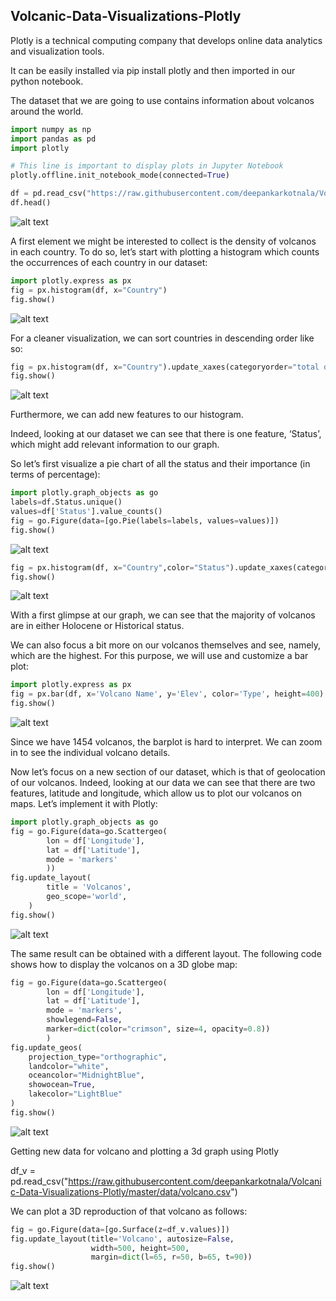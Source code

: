 ## Volcanic-Data-Visualizations-Plotly

Plotly is a technical computing company that develops online data analytics and visualization tools.

It can be easily installed via pip install plotly and then imported in our python notebook.

The dataset that we are going to use contains information about volcanos around the world.

```Python
import numpy as np
import pandas as pd
import plotly

# This line is important to display plots in Jupyter Notebook
plotly.offline.init_notebook_mode(connected=True)

df = pd.read_csv("https://raw.githubusercontent.com/deepankarkotnala/Volcanic-Data-Visualizations-Plotly/master/data/volcano_db.csv", encoding="iso-8859-1")
df.head()
```
![alt text](https://github.com/deepankarkotnala/Volcanic-Data-Visualizations-Plotly/blob/master/images/data_1.PNG)

A first element we might be interested to collect is the density of volcanos in each country. To do so, let’s start with plotting a histogram which counts the occurrences of each country in our dataset:
```Python
import plotly.express as px
fig = px.histogram(df, x="Country")
fig.show()
```
![alt text](https://github.com/deepankarkotnala/Volcanic-Data-Visualizations-Plotly/blob/master/images/plot1.png)

For a cleaner visualization, we can sort countries in descending order like so:
```Python
fig = px.histogram(df, x="Country").update_xaxes(categoryorder="total descending")
fig.show()
```
![alt text](https://github.com/deepankarkotnala/Volcanic-Data-Visualizations-Plotly/blob/master/images/plot2.png)

Furthermore, we can add new features to our histogram. 

Indeed, looking at our dataset we can see that there is one feature, ‘Status’, which might add relevant information to our graph. 

So let’s first visualize a pie chart of all the status and their importance (in terms of percentage):

```Python
import plotly.graph_objects as go
labels=df.Status.unique()
values=df['Status'].value_counts()
fig = go.Figure(data=[go.Pie(labels=labels, values=values)])
fig.show()
```
![alt text](https://github.com/deepankarkotnala/Volcanic-Data-Visualizations-Plotly/blob/master/images/plot3.png)

```Python
fig = px.histogram(df, x="Country",color="Status").update_xaxes(categoryorder="total descending")
fig.show()
```
![alt text](https://github.com/deepankarkotnala/Volcanic-Data-Visualizations-Plotly/blob/master/images/plot4.png)

With a first glimpse at our graph, we can see that the majority of volcanos are in either Holocene or Historical status.

We can also focus a bit more on our volcanos themselves and see, namely, which are the highest. For this purpose, we will use and customize a bar plot:

```Python
import plotly.express as px
fig = px.bar(df, x='Volcano Name', y='Elev', color='Type', height=400)
fig.show()
```
![alt text](https://github.com/deepankarkotnala/Volcanic-Data-Visualizations-Plotly/blob/master/images/plot5.png)

Since we have 1454 volcanos, the barplot is hard to interpret. We can zoom in to see the individual volcano details.

Now let’s focus on a new section of our dataset, which is that of geolocation of our volcanos. Indeed, looking at our data we can see that there are two features, latitude and longitude, which allow us to plot our volcanos on maps. Let’s implement it with Plotly:

```Python
import plotly.graph_objects as go
fig = go.Figure(data=go.Scattergeo(
        lon = df['Longitude'],
        lat = df['Latitude'],
        mode = 'markers'
        ))
fig.update_layout(
        title = 'Volcanos',
        geo_scope='world',
    )
fig.show()
```
![alt text](https://github.com/deepankarkotnala/Volcanic-Data-Visualizations-Plotly/blob/master/images/plot6.png)

The same result can be obtained with a different layout. The following code shows how to display the volcanos on a 3D globe map:

```Python
fig = go.Figure(data=go.Scattergeo(
        lon = df['Longitude'],
        lat = df['Latitude'],
        mode = 'markers',
        showlegend=False,
        marker=dict(color="crimson", size=4, opacity=0.8))
        )
fig.update_geos(
    projection_type="orthographic",
    landcolor="white",
    oceancolor="MidnightBlue",
    showocean=True,
    lakecolor="LightBlue"
)
fig.show()
```
![alt text](https://github.com/deepankarkotnala/Volcanic-Data-Visualizations-Plotly/blob/master/images/plot7.png)


Getting new data for volcano and plotting a 3d graph using Plotly

df_v = pd.read_csv("https://raw.githubusercontent.com/deepankarkotnala/Volcanic-Data-Visualizations-Plotly/master/data/volcano.csv")

We can plot a 3D reproduction of that volcano as follows:

```Python
fig = go.Figure(data=[go.Surface(z=df_v.values)])
fig.update_layout(title='Volcano', autosize=False,
                  width=500, height=500,
                  margin=dict(l=65, r=50, b=65, t=90))
fig.show()
```
![alt text](https://github.com/deepankarkotnala/Volcanic-Data-Visualizations-Plotly/blob/master/images/plot8.png)

